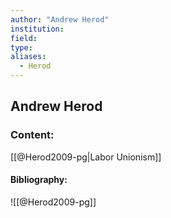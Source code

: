```yaml
---
author: "Andrew Herod"
institution:
field:
type:
aliases:
  - Herod
---
```


## Andrew Herod

### Content:
[[@Herod2009-pg|Labor Unionism]]

#### Bibliography:

![[@Herod2009-pg]]